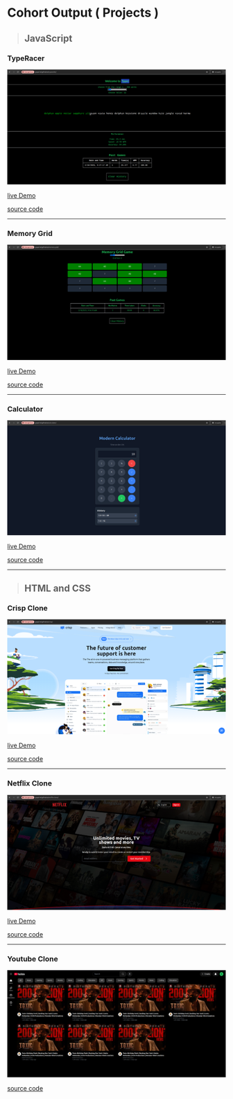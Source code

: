 # Cohort Output ( Projects )

> ## JavaScript 

### TypeRacer
![TypeRacer](./others/images/typer.png "TypeRacer")

[live Demo](https://gopal-nd.github.io/typewrite/)

[source code](https://github.com/Gopal-nd/typewrite)

---

### Memory Grid
![Memory Grid](./others/images/memory-grid.png "Memory Grid")

[live Demo](https://gopal-nd.github.io/memory-grid/)

[source code](https://github.com/Gopal-nd/memory-grid)

---

### Calculator
![Calculator](./others/images/calc.png)

[live Demo](https://gopal-nd.github.io/calculator/)

[source code](https://github.com/Gopal-nd/calculator)

---

> ## HTML and CSS

### Crisp Clone
![Crisp clone](./others/images/crisp.png "Crisp")

[live Demo](https://gopal-nd.github.io/crisp/)

[source code](https://github.com/Gopal-nd/crisp)

---

### Netflix Clone
![netflix Clone](./others/images/netflix.png "netflix")

[live Demo](https://gopal-nd.github.io/netflix-clone/) 

[source code](https://github.com/Gopal-nd/netflix-clone)

---

### Youtube Clone
![youtube clone](./others/images/youtube.png "Youtube")


[source code](https://github.com/Gopal-nd/cohort/blob/master/CSS/Projects/youtube/index.html)
